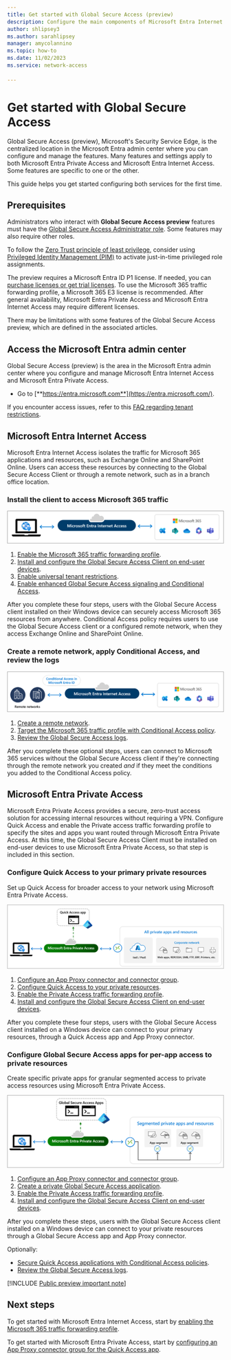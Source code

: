 ```yaml
---
title: Get started with Global Secure Access (preview)
description: Configure the main components of Microsoft Entra Internet Access and Microsoft Entra Private Access, which make up Global Secure Access, Microsoft's Security Service Edge solution.
author: shlipsey3
ms.author: sarahlipsey
manager: amycolannino
ms.topic: how-to
ms.date: 11/02/2023
ms.service: network-access

---
```

# Get started with Global Secure Access

Global Secure Access (preview), Microsoft's Security Service Edge, is the centralized location in the Microsoft Entra admin center where you can configure and manage the features. Many features and settings apply to both Microsoft Entra Private Access and Microsoft Entra Internet Access. Some features are specific to one or the other.

This guide helps you get started configuring both services for the first time.

## Prerequisites

Administrators who interact with **Global Secure Access preview** features must have the [Global Secure Access Administrator role](/azure/active-directory/roles/permissions-reference). Some features may also require other roles.

To follow the [Zero Trust principle of least privilege](/security/zero-trust/), consider using [Privileged Identity Management (PIM)](/azure/active-directory/privileged-identity-management/pim-configure) to activate just-in-time privileged role assignments.

The preview requires a Microsoft Entra ID P1 license. If needed, you can [purchase licenses or get trial licenses](https://aka.ms/azureadlicense). To use the Microsoft 365 traffic forwarding profile, a Microsoft 365 E3 license is recommended. After general availability, Microsoft Entra Private Access and Microsoft Entra Internet Access may require different licenses.

There may be limitations with some features of the Global Secure Access preview, which are defined in the associated articles.

## Access the Microsoft Entra admin center

Global Secure Access (preview) is the area in the Microsoft Entra admin center where you configure and manage Microsoft Entra Internet Access and Microsoft Entra Private Access.

- Go to [**https://entra.microsoft.com**](https://entra.microsoft.com/).

If you encounter access issues, refer to this [FAQ regarding tenant restrictions](resource-faq.yml).

## Microsoft Entra Internet Access

Microsoft Entra Internet Access isolates the traffic for Microsoft 365 applications and resources, such as Exchange Online and SharePoint Online. Users can access these resources by connecting to the Global Secure Access Client or through a remote network, such as in a branch office location.

### Install the client to access Microsoft 365 traffic

![Diagram of the basic Microsoft Entra Internet Access traffic flow.](media/how-to-get-started-with-global-secure-access/internet-access-basic-option.png)

1. [Enable the Microsoft 365 traffic forwarding profile](how-to-manage-microsoft-365-profile.md).
1. [Install and configure the Global Secure Access Client on end-user devices](how-to-install-windows-client.md).
1. [Enable universal tenant restrictions](how-to-universal-tenant-restrictions.md).
1. [Enable enhanced Global Secure Access signaling and Conditional Access](how-to-compliant-network.md).

After you complete these four steps, users with the Global Secure Access client installed on their Windows device can securely access Microsoft 365 resources from anywhere. Conditional Access policy requires users to use the Global Secure Access client or a configured remote network, when they access Exchange Online and SharePoint Online.

### Create a remote network, apply Conditional Access, and review the logs

![Diagram of the Microsoft Entra Internet Access traffic flow with remote networks and Conditional Access.](media/how-to-get-started-with-global-secure-access/internet-access-remote-networks-option.png)

1. [Create a remote network](how-to-manage-remote-networks.md).
1. [Target the Microsoft 365 traffic profile with Conditional Access policy](how-to-target-resource-microsoft-365-profile.md).
1. [Review the Global Secure Access logs](concept-global-secure-access-logs-monitoring.md).

After you complete these optional steps, users can connect to Microsoft 365 services without the Global Secure Access client if they're connecting through the remote network you created *and* if they meet the conditions you added to the Conditional Access policy.

## Microsoft Entra Private Access

Microsoft Entra Private Access provides a secure, zero-trust access solution for accessing internal resources without requiring a VPN. Configure Quick Access and enable the Private access traffic forwarding profile to specify the sites and apps you want routed through Microsoft Entra Private Access. At this time, the Global Secure Access Client must be installed on end-user devices to use Microsoft Entra Private Access, so that step is included in this section.

### Configure Quick Access to your primary private resources

Set up Quick Access for broader access to your network using Microsoft Entra Private Access.

![Diagram of the Quick Access traffic flow for private resources.](media/how-to-get-started-with-global-secure-access/private-access-diagram-quick-access.png)

1. [Configure an App Proxy connector and connector group](how-to-configure-connectors.md).
1. [Configure Quick Access to your private resources](how-to-configure-quick-access.md).
1. [Enable the Private Access traffic forwarding profile](how-to-manage-private-access-profile.md).
1. [Install and configure the Global Secure Access Client on end-user devices](how-to-install-windows-client.md).

After you complete these four steps, users with the Global Secure Access client installed on a Windows device can connect to your primary resources, through a Quick Access app and App Proxy connector. 

### Configure Global Secure Access apps for per-app access to private resources

Create specific private apps for granular segmented access to private access resources using Microsoft Entra Private Access.

![Diagram of the Global Secure Access app traffic flow for private resources.](media/how-to-get-started-with-global-secure-access/private-access-diagram-global-secure-access.png)

1. [Configure an App Proxy connector and connector group](how-to-configure-connectors.md).
1. [Create a private Global Secure Access application](how-to-configure-per-app-access.md).
1. [Enable the Private Access traffic forwarding profile](how-to-manage-private-access-profile.md).
1. [Install and configure the Global Secure Access Client on end-user devices](how-to-install-windows-client.md).

After you complete these steps, users with the Global Secure Access client installed on a Windows device can connect to your private resources through a Global Secure Access app and App Proxy connector.

Optionally:

- [Secure Quick Access applications with Conditional Access policies](how-to-target-resource-private-access-apps.md).
- [Review the Global Secure Access logs](concept-global-secure-access-logs-monitoring.md).

[!INCLUDE [Public preview important note](./includes/public-preview-important-note.md)]

## Next steps

To get started with Microsoft Entra Internet Access, start by [enabling the Microsoft 365 traffic forwarding profile](how-to-manage-microsoft-365-profile.md).

To get started with Microsoft Entra Private Access, start by [configuring an App Proxy connector group for the Quick Access app](how-to-configure-connectors.md).
